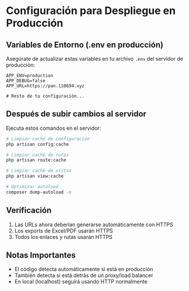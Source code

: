 # Configuración para Despliegue en Producción

## Variables de Entorno (.env en producción)

Asegúrate de actualizar estas variables en tu archivo `.env` del servidor de producción:

```env
APP_ENV=production
APP_DEBUG=false
APP_URL=https://pan.110694.xyz

# Resto de tu configuración...
```

## Después de subir cambios al servidor

Ejecuta estos comandos en el servidor:

```bash
# Limpiar caché de configuración
php artisan config:cache

# Limpiar caché de rutas
php artisan route:cache

# Limpiar caché de vistas
php artisan view:cache

# Optimizar autoload
composer dump-autoload -o
```

## Verificación

1. Las URLs ahora deberían generarse automáticamente con HTTPS
2. Los exports de Excel/PDF usarán HTTPS
3. Todos los enlaces y rutas usarán HTTPS

## Notas Importantes

- El código detecta automáticamente si está en producción
- También detecta si está detrás de un proxy/load balancer
- En local (localhost) seguirá usando HTTP normalmente
